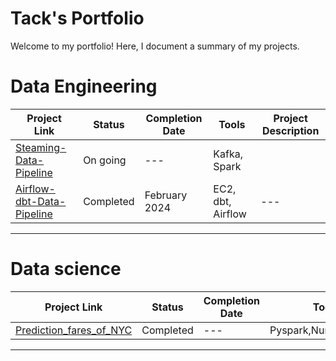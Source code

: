# Tack's Portfolio

Welcome to my portfolio! Here, I document a summary of my projects. 

# Data Engineering

| Project Link | Status | Completion Date | Tools | Project Description | 
|---|---|---|---|---|
| [Steaming-Data-Pipeline](https://github.com/Tack-Theerapat/Steaming-Data-Pipeline)|On going|---| Kafka, Spark | |
| [Airflow-dbt-Data-Pipeline](https://github.com/Tack-Theerapat/Airflow-dbt-Data-Pipeline) | Completed |February 2024| EC2, dbt, Airflow |---|
***

# Data science

| Project Link | Status | Completion Date | Tools | Project Description | 
|---|---|---|---|---|
| [Prediction_fares_of_NYC]([https://github.com/Tack-Theerapat/Steaming-Data-Pipeline](https://github.com/Tack-Theerapat/Prediction_fares_of_NYC)https://github.com/Tack-Theerapat/Prediction_fares_of_NYC)| Completed |---| Pyspark,Numpy,Pandas | |
***
